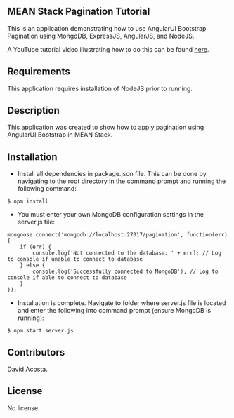 ## MEAN Stack Pagination Tutorial

This is an application demonstrating how to use AngularUI Bootstrap Pagination using MongoDB, ExpressJS, AngularJS, and NodeJS.

A YouTube tutorial video illustrating how to do this can be found [here](https://www.youtube.com/playlist?list=PL3vQyqzqjZ637sWpKvniMCxdqZhnMJC1d).

## Requirements

This application requires installation of NodeJS prior to running.

## Description

This application was created to show how to apply pagination using AngularUI Bootstrap in MEAN Stack.

## Installation

- Install all dependencies in package.json file. This can be done by navigating to the root directory in the command prompt and running the following command:

```
$ npm install
```

- You must enter your own MongoDB configuration settings in the server.js file:

```
mongoose.connect('mongodb://localhost:27017/pagination', function(err) {
    if (err) {
        console.log('Not connected to the database: ' + err); // Log to console if unable to connect to database
    } else {
        console.log('Successfully connected to MongoDB'); // Log to console if able to connect to database
    }
});
```

- Installation is complete. Navigate to folder where server.js file is located and enter the following into command prompt (ensure MongoDB is running):

```
$ npm start server.js
```

## Contributors

David Acosta.

## License

No license. 